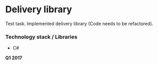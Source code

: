 # Delivery library

Test task. Implemented delivery library (Code needs to be refactored). 

### Technology stack / Libraries
  - C#

**Q1 2017**
